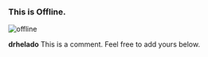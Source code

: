 ### This is Offline.

![offline](https://external-media.spacehey.net/media/stCGEMic2gTv1LCT1S_gtFDwFo0hh6zl32RaWSUVIftI=/https://off---line.s3.eu-west-2.amazonaws.com/assets/site-v2.png)

**drhelado** This is a comment. Feel free to add yours below.

